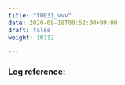 ```yaml
---
title: "f0031_vvv"
date: 2020-09-18T00:52:00+99:00
draft: false
weight: 10312

---
```


### Log reference: <no value>

```
